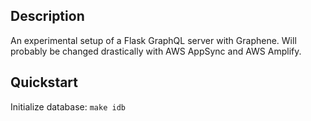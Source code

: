 ## Description
An experimental setup of a Flask GraphQL server with Graphene. Will probably be changed drastically with AWS AppSync and AWS Amplify.

## Quickstart
Initialize database: `make idb`
